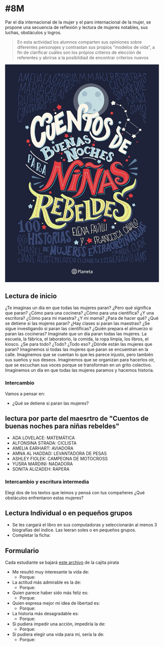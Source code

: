 # \#8M
Par el día internacional de la mujer y el paro internacional de la mujer, se propone una secuencia de reflexión y lectura de mujeres notables, sus luchas, obstáculos y logros.

>En esta actividad los alumnos comparten sus opiniones sobre diferentes personajes y contrastan sus propios "modelos de vida", a fin de clarificar cuáles son los própios criteros de elección de referentes y abrirse a la posibildiad de encontrar criterios nuevos

![](/assets/CuentosNiniasRebeldes.jpg)


## Lectura de inicio

¿Te imaginas un día en que todas las mujeres paran?
¿Pero qué significa que paran? ¿Cómo para una cocinera? ¿Cómo para una científica? ¿Y una escritora? ¿Cómo para mi maestra? ¿Y mi mamá? ¿Para de hacer qué?
¿Qué se detiene si las mujeres paran?
¿Hay clases si paran las maestras? ¿Se sigue investigando si paran las científicas? ¿Quién prepara el almuerzo si paran las cocineras?
Imaginate que un día paran todas las mujeres. La escuela, la fábrica, el laboratorio, la comida, la ropa limpia, los libros, el kiosco.
¿Se para todo? ¿Todo? ¿Todo eso?
¿Dónde están las mujeres que paran?
Imaginemos si todas las mujeres que paran se encuentran en la calle.
Imaginemos que se cuentan lo que les parece injusto, pero también sus sueños y sus deseos.
Imaginemos que se organizan para hacerlos oír, que se escuchan sus voces porque se transforman en un grito colectivo.
Imaginemos un día en que todas las mujeres paramos y hacemos historia.

### Intercambio
Vamos a pensar en:

- ¿Qué se detiene si paran las mujeres?


## lectura por parte del maesrtro de "Cuentos de buenas noches para niñas rebeldes"

- ADA LOVELACE: MATEMÁTICA
- ALFONSINA STRADA: CICLISTA
- AMELIA EARHART: AVIADORA
- AMNA AL HADDAD: LEVANTADORA DE PESAS
- ASHLEY FIOLEK: CAMPEONA DE MOTOCROSS
- YUSRA MARDINI: NADADORA
- SONITA ALIZADEH: RAPERA

### Intercambio y escritura intermedia
Elegí dos de los textos que leimos y pensá con tus compañeres ¿Qué obstáculos enfrentaron estas mujeres?

## Lectura Individual o en pequeños grupos

- Se les cargará el libro en sus computadoras y seleccionarán al menos 3 biografías del índice. Las leeran soles o en pequeños grupos.
- Completar la ficha:

## Formulario

Cada estudiante se bajará [este archivo](assets/formularioBiografias.odt) de la cajita pirata



- Me resultó muy interesante la vida de:
  - Porque:
- La actitud más admirable es la de:
  - Porque:
- Quien parece haber sido más feliz es:
  - Porque:
- Quien expresa mejor mi idea de libertad es:
  - Porque:
- La historia más desagradable es:
  - Porque:
- Si pudiera impedir una acción, impediría la de:
  - Porque:
- Si pudiera elegir una vida para mi, sería la de:
  - Porque:
